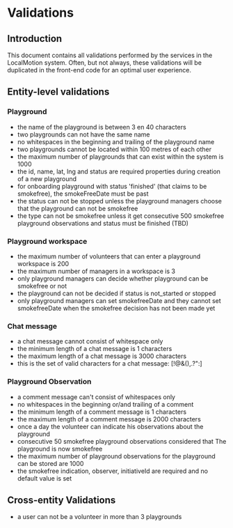 # Validations

## Introduction
This document contains all validations performed by the services in the LocalMotion system. Often, but not always,
these validations will be duplicated in the front-end code for an optimal user experience.

## Entity-level validations

### Playground
- the name of the playground is between 3 en 40 characters
- two playgrounds can not have the same name
- no whitespaces in the beginning and trailing of the playground name
- two playgrounds cannot be located within 100 metres of each other
- the maximum number of playgrounds that can exist within the system is 1000
- the id, name, lat, lng and status are required properties during creation of a new playground
- for onboarding playground with status 'finished' (that claims to be smokefree), the smokeFreeDate must be past
- the status can not be stopped unless the playground managers choose that the playground can not be smokefree
- the type can not be smokefree unless it get consecutive 500 smokefree playground observations and status must be finished (TBD)

### Playground workspace
- the maximum number of volunteers that can enter a playground workspace is 200
- the maximum number of managers in a workspace is 3
- only playground managers can decide whether playground can be smokefree or not
- the playground can not be decided if status is not_started or stopped
- only playground managers can set smokefreeDate and they cannot set smokefreeDate when the smokefree decision has not been made yet



### Chat message
- a chat message cannot consist of whitespace only
- the minimum length of a chat message is 1 characters
- the maximum length of a chat message is 3000 characters
- this is the set of valid characters for a chat message: [!@&(),.?":]

### Playground Observation
- a comment message can't consist of whitespaces only
- no whitespaces in the beginning or/and trailing of a comment
- the minimum length of a comment message is 1 characters
- the maximum length of a comment message is 2000 characters
- once a day the volunteer can indicate his observations about the playground
- consecutive 50 smokefree playground observations considered that The playground is now smokefree
- the maximum number of playground observations for the playground can be stored are 1000
- the smokefree indication, observer, initiativeId are required and no default value is set

## Cross-entity Validations
- a user can not be a volunteer in more than 3 playgrounds
